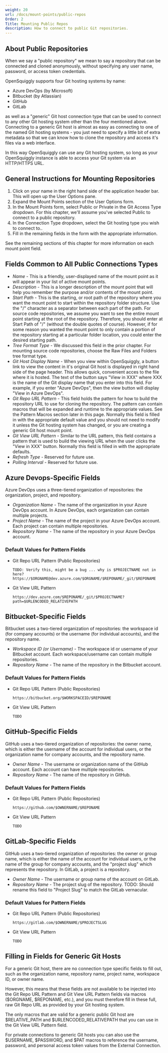 ```yaml
---
weight: 20
url: /docs/mount-points/public-repos
Order: 2
Title: Mounting Public Repos
description: How to connect to public Git repositories.
---
```

## About Public Repositories

When we say a "public repository" we mean to say a repository that can be connected and cloned
anonymously, without specifying any user name, password, or access token  credentials.

OpenSquiggly supports four Git hosting systems by name:

* Azure DevOps (by Microsoft)
* Bitbucket (by Atlassian)
* GitHub
* GitLab

as well as a "generic" Git host connection type that can be used to connect to any other Git
hosting system other than the four mentioned above. Connecting to a generic Git host is almost
as easy as connecting to one of the named Git hosting systems - you just need to specify a little
bit of extra metadata so that we can know how to clone the repository and access it's files via
a web interface.

In this way OpenSquiggly can use any Git hosting system, so long as your OpenSquiggly instance is
able to access your Git system via an HTTP/HTTPS URL.

## General Instructions for Mounting Repositories

1. Click on your name in the right hand side of the application header bar. This will open
   up the User Options pane.
2. Expand the Mount Points section of the User Options form.
3. In the Mount Points form, select Public or Private in the Git Access Type dropdown. For this
   chapter, we'll assume you've selected Public to connect to a public repository.
4. In the Connection Type dropdown, select the Git hosting type you wish to connect to..
5. Fill in the remaining fields in the form with the appropriate information.

See the remaining sections of this chapter for more information on each mount point field.

## Fields Common to All Public Connections Types

* *Name* - This is a friendly, user-displayed name of the mount point as it will appear in your
  list of active mount points.
* *Description* - This is a longer description of the mount point that will help you remember
  the purpose and/or contents of the mount point.
* *Start Path* - This is the starting, or root path of the repository where you want the mount
  point to start within the repository folder structure. Use the "/" character as a separator
  between each part of the path. For source code repositories, we assume you want to see the
  entire mount point starting at the root of the repository. Therefore, you should enter at
  Start Path of "/" (without the double quotes of course). However, if for some reason you wanted
  the mount point to only contain a portion of the repository starting at a particular folder
  location, you could enter the desired starting path.
* *Tree Format Type* - We discussed this field in the prior chapter. For mounting source code
  repositories, choose the Raw Files and Folders tree format type.
* *Git Host Display Name* - When you view within OpenSquiggly, a button link to view the content
  in it's original Git host is displayed in right hand side of the page header. This allows quick,
  convenient acces to the file where it is hosted. The text of the button says "View in XXX" where
  XXX is the name of the Git display name that you enter into this field. For example, if you enter
  "Azure DevOps", then the view button will display "View in Azure DevOps".
* *Git Repo URL Pattern* - This field holds the pattern for how to build the repository URL to
  use for cloning the repository. The pattern can contain macros that will be expanded and runtime
  to the appropriate values. See the Pattern Macros section later in this page. Normally this field
  is filled in with the appropriate default value and you should not need to modify it unless the
  Git hosting system has changed, or you are creating a generic Git host mount point.
* *Git View URL Pattern* - Similar to the URL pattern, this field contains a pattern that is used
  to build the viewing URL when the user clicks the "View in XXX" button. Normally this field is
  filled in with the appropriate defaults.
* *Refresh Type* - Reserved for future use.
* *Polling Interval* - Reserved for future use.

## Azure Devops-Specific Fields

Azure DevOps uses a three-tiered organization of repositories: the organization, project, and
repository.

* *Organization Name* - The name of the organization in your Azure DevOps account. In Azure DevOps,
  each organization can contain multiple projects.
* *Project Name* - The name of the project in your Azure DevOps account. Each project can contain
  multiple repositories.
* *Repository Name* - The name of the repository in your Azure DevOps account.

### Default Values for Pattern Fields
* Git Repo URL Pattern (Public Repositories)
  ```
  TODO: Verify this, might be a bug ... why is $PROJECTNAME not in here?
  https://$ORGNAME@dev.azure.com/$ORGNAME/$REPONAME/_git/$REPONAME
  ```
* Git View URL Pattern
  ```
  https://dev.azure.com/$REPONAME/_git/$PROJECTNAME?path=$URLENCODED_RELATIVEPATH
  ```

## Bitbucket-Specific Fields
Bitbucket uses a two-tiered organization of repositories: the workspace id (for company accounts) or
the username (for individual accounts), and the repository name.

* *Workspace ID (or Username)* - The workspace id or username of your Bitbucket account. Each 
  workspace/username can contain multiple repositories.
* *Repository Name* - The name of the repository in the Bitbucket account.

### Default Values for Pattern Fields
* Git Repo URL Pattern (Public Repositories)
  ```
  https://bitbucket.org/$WORKSPACEID/$REPONAME
  ```
* Git View URL Pattern
  ```
  TODO
  ```

## GitHub-Specific Fields
GitHub uses a two-tiered organization of repositories: the owner name, which is either the username
of the account for individual users, or the organization name for company accounts, and the repository
name.

* *Owner Name* - The username or organization name of the GitHub account. Each account can have
  multiple repositories.
* *Repository Name* - The name of the repository in GitHub.

### Default Values for Pattern Fields
* Git Repo URL Pattern (Public Repositories)
  ```
  https://github.com/$OWNERNAME/$REPONAME
  ```
* Git View URL Pattern
  ```
  TODO
  ```

## GitLab-Specific Fields
GitHub uses a two-tiered organization of repositories: the owner or group name, which is either the
name of the account for individual users, or the name of the group for company accounts, and the
"project slug" which represents the repository. In GitLab, a project is a repository.

* *Owner Name* - The username or group name of the account on GitLab.
* *Repository Name* - The project slug of the repository. TODO: Should rename this field to "Project Slug"
  to match the GitLab vernacular.

### Default Values for Pattern Fields
* Git Repo URL Pattern (Public Repositories)
  ```
  https://gitlab.com/$OWNERNAME/$PROJECTSLUG
  ```
* Git View URL Pattern
  ```
  TODO
  ```

## Filling in Fields for Generic Git Hosts

For a generic Git host, there are no connection type specific fields to fill out, such as the organization
name, repository name, project name, workspace ID, or owner name.

However, this means that these fields are not available to be injected into the Git Repo URL Pattern
and Git View URL Pattern fields via macros ($ORGNAME, $REPONAME, etc.), and you must therefore fill in 
these full, raw Git Repo URL as provided by your Git hosting system.

The only macros that are valid for a generic public Git host are $RELATIVE_PATH and $URLENCODED_RELATIVEPATH
that you can use in the Git View URL Pattern field.

For private connections to generic Git hosts you can also use the $USERNAME, $PASSWORD, and $PAT macros to
reference the username, password, and personal access token values from the External Connection. 
